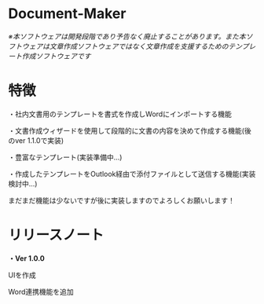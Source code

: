 # Document-Maker
*※本ソフトウェアは開発段階であり予告なく廃止することがあります。また本ソフトウェアは文章作成ソフトウェアではなく文章作成を支援するためのテンプレート作成ソフトウェアです*

# 特徴

・社内文書用のテンプレートを書式を作成しWordにインポートする機能

・文書作成ウィザードを使用して段階的に文書の内容を決めて作成する機能(後のver 1.1.0で実装)

・豊富なテンプレート(実装準備中...)

・作成したテンプレートをOutlook経由で添付ファイルとして送信する機能(実装検討中...)

まだまだ機能は少ないですが後に実装しますのでよろしくお願いします！



# リリースノート

**・Ver 1.0.0**
  
  UIを作成
  
  Word連携機能を追加
